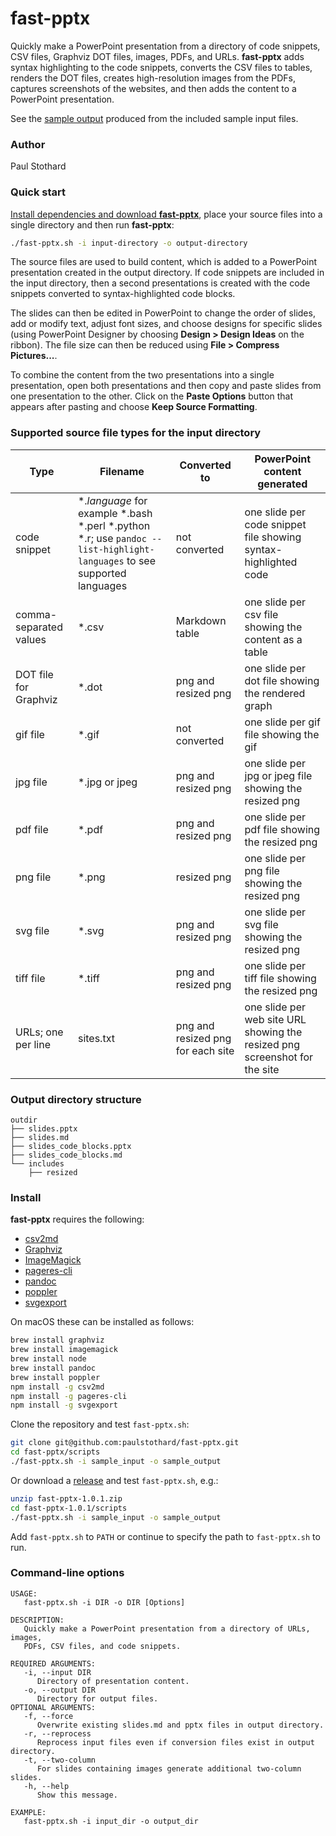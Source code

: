 # fast-pptx

Quickly make a PowerPoint presentation from a directory of code snippets, CSV files, Graphviz DOT files, images, PDFs, and URLs. **fast-pptx** adds syntax highlighting to the code snippets, converts the CSV files to tables, renders the DOT files, creates high-resolution images from the PDFs, captures screenshots of the websites, and then adds the content to a PowerPoint presentation.

See the [sample output](includes/README_sample_output.md) produced from the included sample input files.

### Author

Paul Stothard

### Quick start

[Install dependencies and download **fast-pptx**](#install), place your source files into a single directory and then run **fast-pptx**:

```bash
./fast-pptx.sh -i input-directory -o output-directory
```

The source files are used to build content, which is added to a PowerPoint presentation created in the output directory. If code snippets are included in the input directory, then a second presentations is created with the code snippets converted to syntax-highlighted code blocks.

The slides can then be edited in PowerPoint to change the order of slides, add or modify text, adjust font sizes, and choose designs for specific slides (using PowerPoint Designer by choosing **Design > Design Ideas** on the ribbon). The file size can then be reduced using **File > Compress Pictures...**.

To combine the content from the two presentations into a single presentation, open both presentations and then copy and paste slides from one presentation to the other. Click on the **Paste Options** button that appears after pasting and choose **Keep Source Formatting**.

### Supported source file types for the input directory

| Type                   | Filename                                                                                                                     | Converted to                      | PowerPoint content generated                                               |
|------------------------|------------------------------------------------------------------------------------------------------------------------------|-----------------------------------|----------------------------------------------------------------------------|
| code snippet           | \*.*language* for example \*.bash \*.perl \*.python \*.r; use `pandoc --list-highlight-languages` to see supported languages | not converted                     | one slide per code snippet file showing syntax-highlighted code            |
| comma-separated values | \*.csv                                                                                                                       | Markdown table                    | one slide per csv file showing the content as a table                      |
| DOT file for Graphviz  | \*.dot                                                                                                                       | png and resized png               | one slide per dot file showing the rendered graph                          |
| gif file               | \*.gif                                                                                                                       | not converted                     | one slide per gif file showing the gif                                     |
| jpg file               | \*.jpg or jpeg                                                                                                               | png and resized png               | one slide per jpg or jpeg file showing the resized png                     |
| pdf file               | \*.pdf                                                                                                                       | png and resized png               | one slide per pdf file showing the resized png                             |
| png file               | \*.png                                                                                                                       | resized png                       | one slide per png file showing the resized png                             |
| svg file               | \*.svg                                                                                                                       | png and resized png               | one slide per svg file showing the resized png                             |
| tiff file              | \*.tiff                                                                                                                      | png and resized png               | one slide per tiff file showing the resized png                            |
| URLs; one per line     | sites.txt                                                                                                                    | png and resized png for each site | one slide per web site URL showing the resized png screenshot for the site |

### Output directory structure

```
outdir
├── slides.pptx
├── slides.md
├── slides_code_blocks.pptx
├── slides_code_blocks.md
└── includes
    ├── resized
```

### Install

**fast-pptx** requires the following:

* [csv2md](https://github.com/pstaender/csv2md)
* [Graphviz](https://graphviz.org)
* [ImageMagick](https://imagemagick.org)
* [pageres-cli](https://github.com/sindresorhus/pageres-cli)
* [pandoc](https://pandoc.org)
* [poppler](https://poppler.freedesktop.org)
* [svgexport](https://github.com/shakiba/svgexport)

On macOS these can be installed as follows:

```bash
brew install graphviz
brew install imagemagick
brew install node
brew install pandoc
brew install poppler
npm install -g csv2md
npm install -g pageres-cli
npm install -g svgexport
```

Clone the repository and test `fast-pptx.sh`:

```bash
git clone git@github.com:paulstothard/fast-pptx.git
cd fast-pptx/scripts
./fast-pptx.sh -i sample_input -o sample_output
```

Or download a [release](https://github.com/paulstothard/fast-pptx/releases/) and test `fast-pptx.sh`, e.g.:

```bash
unzip fast-pptx-1.0.1.zip
cd fast-pptx-1.0.1/scripts
./fast-pptx.sh -i sample_input -o sample_output
```

Add `fast-pptx.sh` to `PATH` or continue to specify the path to `fast-pptx.sh` to run.

### Command-line options

```
USAGE:
   fast-pptx.sh -i DIR -o DIR [Options]

DESCRIPTION:
   Quickly make a PowerPoint presentation from a directory of URLs, images,
   PDFs, CSV files, and code snippets.

REQUIRED ARGUMENTS:
   -i, --input DIR
      Directory of presentation content.
   -o, --output DIR
      Directory for output files.
OPTIONAL ARGUMENTS:
   -f, --force
      Overwrite existing slides.md and pptx files in output directory.
   -r, --reprocess
      Reprocess input files even if conversion files exist in output directory.
   -t, --two-column
      For slides containing images generate additional two-column slides.
   -h, --help
      Show this message.

EXAMPLE:
   fast-pptx.sh -i input_dir -o output_dir 
```
